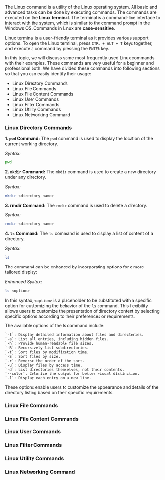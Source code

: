 The Linux command is a utility of the Linux operating system. All basic and advanced tasks can be done by executing commands. The commands are executed on the **Linux terminal**. The terminal is a command-line interface to interact with the system, which is similar to the command prompt in the Windows OS. Commands in Linux are **case-sensitive**.

Linux terminal is a user-friendly terminal as it provides various support options. To open the Linux terminal, press `CTRL + ALT + T` keys together, and execute a command by pressing the `ENTER` key.

In this topic, we will discuss some most frequently used Linux commands with their examples. These commands are very useful for a beginner and professional both. We have divided these commands into following sections so that you can easily identify their usage:

- Linux Directory Commands
- Linux File Commands
- Linux File Content Commands
- Linux User Commands
- Linux Filter Commands
- Linux Utility Commands
- Linux Networking Command

### Linux Directory Commands
**1. `pwd` Command:** The `pwd` command is used to display the location of the current working directory.

*Syntax:*
```bash
pwd
```

**2. `mkdir` Command:** The `mkdir` command is used to create a new directory under any directory.

*Syntax:*
```bash
mkdir <directory name>
```

**3. rmdir Command:** The `rmdir` command is used to delete a directory.

*Syntax:*
```bash
rmdir <directory name>
```

**4. `ls` Command:** The `ls` command is used to display a list of content of a directory.

*Syntax:*
```bash
ls
```

The command can be enhanced by incorporating options for a more tailored display:

*Enhanced Syntax:*
```bash
ls <option>
```

In this syntax, `<option>` is a placeholder to be substituted with a specific option for customizing the behavior of the `ls` command. This flexibility allows users to customize the presentation of directory content by selecting specific options according to their preferences or requirements.

The available options of the ls command include:

    `-l`: Display detailed information about files and directories.
    `-a`: List all entries, including hidden files.
    `-h`: Provide human-readable file sizes.
    `-R`: Recursively list subdirectories.
    `-t`: Sort files by modification time.
    `-S`: Sort files by size.
    `-r`: Reverse the order of the sort.
    `-u`: Display files by access time.
    `-d`: List directories themselves, not their contents.
    `--color`: Colorize the output for better visual distinction.
    `-1`: Display each entry on a new line.

These options enable users to customize the appearance and details of the directory listing based on their specific requirements.

### Linux File Commands
### Linux File Content Commands
### Linux User Commands
### Linux Filter Commands
### Linux Utility Commands
### Linux Networking Command













